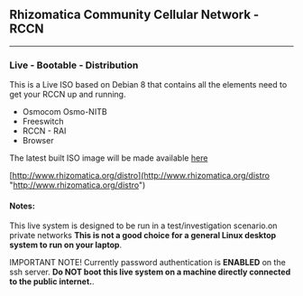 ## Rhizomatica Community Cellular Network - RCCN ##

----------


### Live - Bootable - Distribution ###

This is a Live ISO based on Debian 8 that contains all the elements need to get your RCCN up and running.

* Osmocom Osmo-NITB
* Freeswitch
* RCCN - RAI
* Browser


The latest built ISO image will be made available [here](http://www.rhizomatica.org/distro/rhizobsc-latest.iso)

[http://www.rhizomatica.org/distro](http://www.rhizomatica.org/distro "http://www.rhizomatica.org/distro")

#### Notes: ####

This live system is designed to be run in a test/investigation scenario.on private networks
**This is not a good choice for a general Linux desktop system to run on your laptop**. 

IMPORTANT NOTE! Currently password authentication is **ENABLED** on the ssh server. **Do NOT boot this live system on a machine directly connected to the public internet.**.